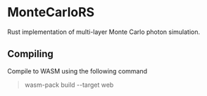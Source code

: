 # MonteCarloRS

Rust implementation of multi-layer Monte Carlo photon simulation.

## Compiling

Compile to WASM using the following command

> wasm-pack build --target web